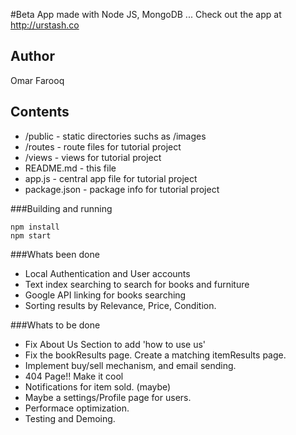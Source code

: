 #Beta App made with Node JS, MongoDB ... 
Check out the app at http://urstash.co

## Author

Omar Farooq

## Contents

* /public - static directories suchs as /images
* /routes - route files for tutorial project
* /views - views for tutorial project
* README.md - this file
* app.js - central app file for tutorial project
* package.json - package info for tutorial project


###Building and running
````
npm install
npm start

````

###Whats been done
* Local Authentication and User accounts
* Text index searching to search for books and furniture
* Google API linking for books searching
* Sorting results by Relevance, Price, Condition.


###Whats to be done
* Fix About Us Section to add 'how to use us'
* Fix the bookResults page. Create a matching itemResults page.
* Implement buy/sell mechanism, and email sending.
* 404 Page!! Make it cool
* Notifications for item sold. (maybe)
* Maybe a settings/Profile page for users.
* Performace optimization.
* Testing and Demoing.
